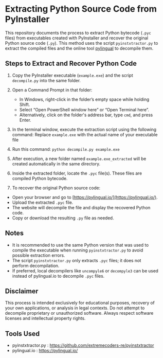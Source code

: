 # Extracting Python Source Code from PyInstaller

This repository documents the process to extract Python bytecode (`.pyc` files) from executables created with PyInstaller and recover the original Python source code (`.py`). This method uses the script `pyinstxtractor.py` to extract the compiled files and the online tool [pylingual](https://pylingual.io/) to decompile them.

## Steps to Extract and Recover Python Code

1. Copy the PyInstaller executable (`example.exe`) and the script `decompile.py` into the same folder.

2. Open a Command Prompt in that folder:
   - In Windows, right-click in the folder’s empty space while holding Shift.
   - Select “Open PowerShell window here” or “Open Terminal here”.
   - Alternatively, click on the folder's address bar, type `cmd`, and press Enter.

3. In the terminal window, execute the extraction script using the following command:
   Replace `example.exe` with the actual name of your executable file

 4. Run this command: `python decompile.py example.exe`

5. After execution, a new folder named `example.exe_extracted` will be created automatically in the same directory.

6. Inside the extracted folder, locate the `.pyc` file(s). These files are compiled Python bytecode.

7. To recover the original Python source code:
- Open your browser and go to [https://pylingual.io/](https://pylingual.io/).
- Upload the extracted `.pyc` file.
- The website will decompile the file and display the recovered Python code.
- Copy or download the resulting `.py` file as needed.

## Notes

- It is recommended to use the same Python version that was used to compile the executable when running `pyinstxtractor.py` to avoid possible extraction errors.
- The script `pyinstxtractor.py` only extracts `.pyc` files; it does not perform decompilation.
- If preferred, local decompilers like `uncompyle6` or `decompyle3` can be used instead of pylingual.io to decompile `.pyc` files.

## Disclaimer

This process is intended exclusively for educational purposes, recovery of your own applications, or analysis in legal contexts. Do not attempt to decompile proprietary or unauthorized software. Always respect software licenses and intellectual property rights.

## Tools Used

- pyinstxtractor.py : https://github.com/extremecoders-re/pyinstxtractor
- pylingual.io : https://pylingual.io/
